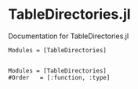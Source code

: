 # TableDirectories.jl

Documentation for TableDirectories.jl

```@index
Modules = [TableDirectories]
```

```@contents

```

```@autodocs
Modules = [TableDirectories]
#Order   = [:function, :type]
```
